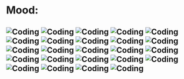 # Mood:
## ![Coding][gif] ![Coding][gif] ![Coding][gif] ![Coding][gif] ![Coding][gif] ![Coding][gif] ![Coding][gif] ![Coding][gif] ![Coding][gif] ![Coding][gif] ![Coding][gif] ![Coding][gif] ![Coding][gif] ![Coding][gif] ![Coding][gif] ![Coding][gif] ![Coding][gif] ![Coding][gif] ![Coding][gif] ![Coding][gif] ![Coding][gif] ![Coding][gif] ![Coding][gif] ![Coding][gif]

[gif]: https://cdn3.emoji.gg/emojis/8633-pepe-hack.gif "Coding"

